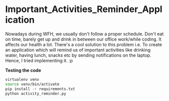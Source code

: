 # Important_Activities_Reminder_Application

Nowadays during WFH, we usually don't follow a proper schedule. Don't eat on time, barely get up and drink in between our office work/while coding. It affects our health a lot.
There's a cool solution to this problem i.e.
To create an application which will remind us of important activities like drinking water, having lunch, snacks etc by sending notifications on the laptop.
Hence, I tried implementing it. :p

**Testing the code**

```bash
virtualenv venv
source venv/bin/activate
pip install -r requirements.txt
python activity_reminder.py
```
